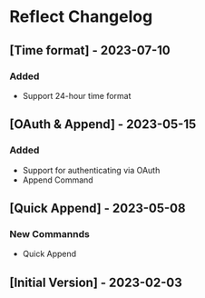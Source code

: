 # Reflect Changelog

## [Time format] - 2023-07-10

### Added

- Support 24-hour time format

## [OAuth & Append] - 2023-05-15

### Added
- Support for authenticating via OAuth
- Append Command

## [Quick Append] - 2023-05-08

### New Commannds
- Quick Append

## [Initial Version] - 2023-02-03
